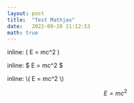 ```yaml
---
layout: post  
title:  "Test Mathjax"  
date:   2022-09-28 11:12:53  
math: true
---  
```


inline: \( E = mc^2 \)

inline: $ E = mc^2 $

inline: \\( E = mc^2 \\)

$$ E = mc^2 $$